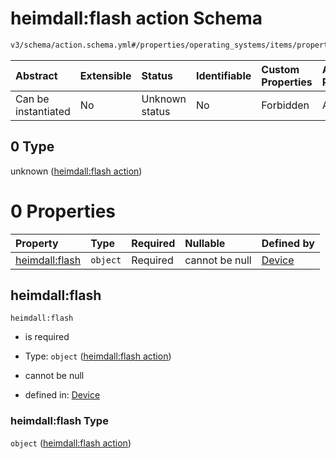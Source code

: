# heimdall:flash action Schema

```txt
v3/schema/action.schema.yml#/properties/operating_systems/items/properties/steps/items/properties/actions/items/oneOf/0
```



| Abstract            | Extensible | Status         | Identifiable | Custom Properties | Additional Properties | Access Restrictions | Defined In                                                          |
| :------------------ | :--------- | :------------- | :----------- | :---------------- | :-------------------- | :------------------ | :------------------------------------------------------------------ |
| Can be instantiated | No         | Unknown status | No           | Forbidden         | Allowed               | none                | [device.schema.json*](../device.schema.json "open original schema") |

## 0 Type

unknown ([heimdall:flash action](device-properties-operating-systems-operating-system-properties-steps-step-properties-group-step-action-oneof-heimdallflash-action.md))

# 0 Properties

| Property                         | Type     | Required | Nullable       | Defined by                                                                                                                                                                                                                                                                                                                          |
| :------------------------------- | :------- | :------- | :------------- | :---------------------------------------------------------------------------------------------------------------------------------------------------------------------------------------------------------------------------------------------------------------------------------------------------------------------------------- |
| [heimdall:flash](#heimdallflash) | `object` | Required | cannot be null | [Device](device-properties-operating-systems-operating-system-properties-steps-step-properties-group-step-action-oneof-heimdallflash-action-properties-heimdallflash-action.md "v3/schema/action.schema.yml#/properties/operating_systems/items/properties/steps/items/properties/actions/items/oneOf/0/properties/heimdall:flash") |

## heimdall:flash



`heimdall:flash`

*   is required

*   Type: `object` ([heimdall:flash action](device-properties-operating-systems-operating-system-properties-steps-step-properties-group-step-action-oneof-heimdallflash-action-properties-heimdallflash-action.md))

*   cannot be null

*   defined in: [Device](device-properties-operating-systems-operating-system-properties-steps-step-properties-group-step-action-oneof-heimdallflash-action-properties-heimdallflash-action.md "v3/schema/action.schema.yml#/properties/operating_systems/items/properties/steps/items/properties/actions/items/oneOf/0/properties/heimdall:flash")

### heimdall:flash Type

`object` ([heimdall:flash action](device-properties-operating-systems-operating-system-properties-steps-step-properties-group-step-action-oneof-heimdallflash-action-properties-heimdallflash-action.md))
